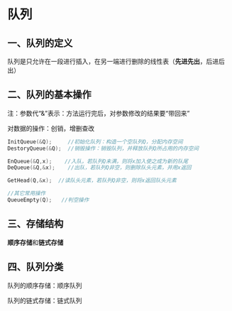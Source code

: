 # 队列

## 一、队列的定义

队列是只允许在一段进行插入，在另一端进行删除的线性表（**先进先出**，后进后出）

## 二、队列的基本操作

注：参数代“&”表示：方法运行完后，对参数修改的结果要“带回来”

对数据的操作：创销，增删查改

```c++
InitQueue(&Q);     //初始化队列：构造一个空队列Q，分配内存空间
DestoryQueue(&Q);  //销毁操作：销毁队列，并释放队列Q所占用的内存空间

EnQueue(&Q,x);    //入队，若队列Q未满，则将x加入使之成为新的队尾
DeQueue(&Q,&x);    //出队，若队列Q非空，则删除队头元素，并用x返回

GetHead(Q,&x);  //读队头元素，若队列Q非空，则将x返回队头元素

//其它常用操作
QueueEmpty(Q);   //判空操作
```

## 三、存储结构

**顺序存储**和**链式存储**

## 四、队列分类

队列的顺序存储：顺序队列

队列的链式存储：链式队列

